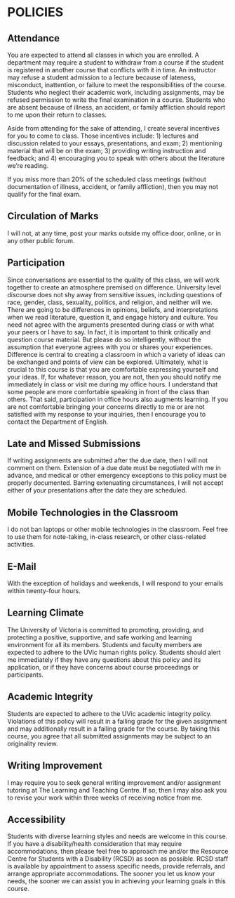 # POLICIES 

## Attendance 

You are expected to attend all classes in which you are enrolled. A department may require a student to withdraw from a course if the student is registered in another course that conflicts with it in time. An instructor may refuse a student admission to a lecture because of lateness, misconduct, inattention, or failure to meet the responsibilities of the course. Students who neglect their academic work, including assignments, may be refused permission to write the final examination in a course. Students who are absent because of illness, an accident, or family affliction should report to me upon their return to classes.

Aside from attending for the sake of attending, I create several incentives for you to come to class. Those incentives include: 1) lectures and discussion related to your essays, presentations, and exam; 2) mentioning material that will be on the exam; 3) providing writing instruction and feedback; and 4) encouraging you to speak with others about the literature we’re reading. 

If you miss more than 20% of the scheduled class meetings (without documentation of illness, accident, or family affliction), then you may not qualify for the final exam.

## Circulation of Marks 

I will not, at any time, post your marks outside my office door, online, or in any other public forum. 

## Participation 

Since conversations are essential to the quality of this class, we will work together to create an atmosphere premised on difference. University level discourse does not shy away from sensitive issues, including questions of race, gender, class, sexuality, politics, and religion, and neither will we. There are going to be differences in opinions, beliefs, and interpretations when we read literature, question it, and engage history and culture. You need not agree with the arguments presented during class or with what your peers or I have to say. In fact, it is important to think critically and question course material. But please do so intelligently, without the assumption that everyone agrees with you or shares your experiences. Difference is central to creating a classroom in which a variety of ideas can be exchanged and points of view can be explored. Ultimately, what is crucial to this course is that you are comfortable expressing yourself and your ideas. If, for whatever reason, you are not, then you should notify me immediately in class or visit me during my office hours. I understand that some people are more comfortable speaking in front of the class than others. That said, participation in office hours also augments learning. If you are not comfortable bringing your concerns directly to me or are not satisfied with my response to your inquiries, then I encourage you to contact the Department of English.

## Late and Missed Submissions 

If writing assignments are submitted after the due date, then I will not comment on them. Extension of a due date must be negotiated with me in advance, and medical or other emergency exceptions to this policy must be properly documented. Barring extenuating circumstances, I will not accept either of your presentations after the date they are scheduled. 

## Mobile Technologies in the Classroom

I do not ban laptops or other mobile technologies in the classroom. Feel free to use them for note-taking, in-class research, or other class-related activities.  

## E-Mail 

With the exception of holidays and weekends, I will respond to your emails within twenty-four hours.

## Learning Climate

The University of Victoria is committed to promoting, providing, and protecting a positive, supportive, and safe working and learning environment for all its members. Students and faculty members are expected to adhere to the UVic human rights policy. Students should alert me immediately if they have any questions about this policy and its application, or if they have concerns about course proceedings or participants.

## Academic Integrity

Students are expected to adhere to the UVic academic integrity policy. Violations of this policy will result in a failing grade for the given assignment and may additionally result in a failing grade for the course. By taking this course, you agree that all submitted assignments may be subject to an originality review.

## Writing Improvement

I may require you to seek general writing improvement and/or assignment tutoring at The Learning and Teaching Centre. If so, then I may also ask you to revise your work within three weeks of receiving notice from me. 

## Accessibility 

Students with diverse learning styles and needs are welcome in this course. If you have a disability/health consideration that may require accommodations, then please feel free to approach me and/or the Resource Centre for Students with a Disability (RCSD) as soon as possible. RCSD staff is available by appointment to assess specific needs, provide referrals, and arrange appropriate accommodations. The sooner you let us know your needs, the sooner we can assist you in achieving your learning goals in this course.
